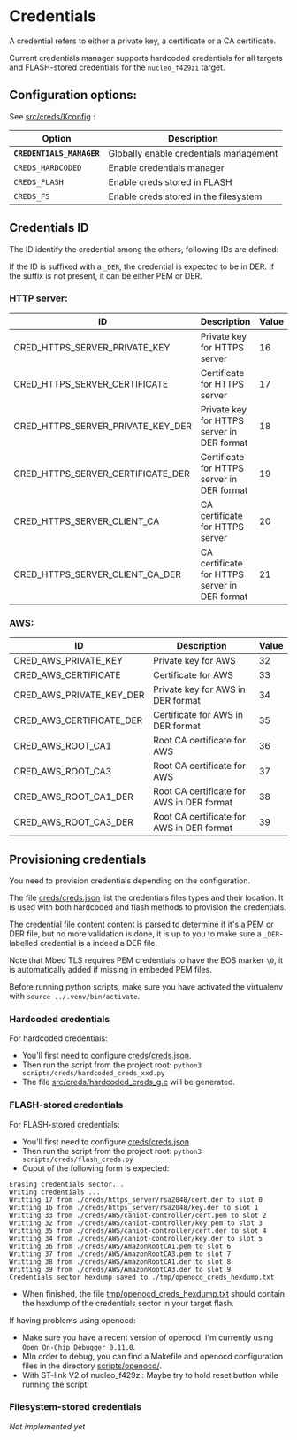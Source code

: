 # Credentials

A credential refers to either a private key, a certificate or a CA certificate.

Current credentials manager supports hardcoded credentials for all targets and
FLASH-stored credentials for the `nucleo_f429zi` target.

## Configuration options:

See [src/creds/Kconfig](../src/creds/Kconfig) :

| Option                    | Description                            |
| ------------------------- | -------------------------------------- |
| **`CREDENTIALS_MANAGER`** | Globally enable credentials management |
| `CREDS_HARDCODED`         | Enable credentials manager             |
| `CREDS_FLASH`             | Enable creds stored in FLASH           |
| `CREDS_FS`                | Enable creds stored in the filesystem  |

## Credentials ID

The ID identify the credential among the others, following IDs are defined:

If the ID is suffixed with a `_DER`, the credential is expected to be in DER.
If the suffix is not present, it can be either PEM or DER.

### HTTP server:

| ID                                | Description                                   | Value |
| --------------------------------- | --------------------------------------------- | ----- |
| CRED_HTTPS_SERVER_PRIVATE_KEY     | Private key for HTTPS server                  | 16    |
| CRED_HTTPS_SERVER_CERTIFICATE     | Certificate for HTTPS server                  | 17    |
| CRED_HTTPS_SERVER_PRIVATE_KEY_DER | Private key for HTTPS server in DER format    | 18    |
| CRED_HTTPS_SERVER_CERTIFICATE_DER | Certificate for HTTPS server in DER format    | 19    |
| CRED_HTTPS_SERVER_CLIENT_CA       | CA certificate for HTTPS server               | 20    |
| CRED_HTTPS_SERVER_CLIENT_CA_DER   | CA certificate for HTTPS server in DER format | 21    |

### AWS:

| ID                       | Description                               | Value |
| ------------------------ | ----------------------------------------- | ----- |
| CRED_AWS_PRIVATE_KEY     | Private key for AWS                       | 32    |
| CRED_AWS_CERTIFICATE     | Certificate for AWS                       | 33    |
| CRED_AWS_PRIVATE_KEY_DER | Private key for AWS in DER format         | 34    |
| CRED_AWS_CERTIFICATE_DER | Certificate for AWS in DER format         | 35    |
| CRED_AWS_ROOT_CA1        | Root CA certificate for AWS               | 36    |
| CRED_AWS_ROOT_CA3        | Root CA certificate for AWS               | 37    |
| CRED_AWS_ROOT_CA1_DER    | Root CA certificate for AWS in DER format | 38    |
| CRED_AWS_ROOT_CA3_DER    | Root CA certificate for AWS in DER format | 39    |

## Provisioning credentials

You need to provision credentials depending on the configuration.

The file [creds/creds.json](../creds/creds.json) list the credentials files
types and their location. It is used with both hardcoded and flash methods to
provision the credentials.

The credential file content  content is parsed to determine if it's a PEM or DER file, but no more 
validation is done, it is up to you to make sure a `_DER`-labelled credential is
a indeed a DER file.

Note that Mbed TLS requires PEM credentials to have the EOS marker `\0`, it is
automatically added if missing in embeded PEM files.

Before running python scripts, make sure you have activated the virtualenv 
with `source ../.venv/bin/activate`.

### Hardcoded credentials

For hardcoded credentials:
- You'll first need to configure [creds/creds.json](../creds/creds.json).
- Then run the script from the project root: `python3 scripts/creds/hardcoded_creds_xxd.py`
- The file [src/creds/hardcoded_creds_g.c](../src/creds/hardcoded_creds_g.c) will be generated.


### FLASH-stored credentials

For FLASH-stored credentials:
- You'll first need to configure [creds/creds.json](../creds/creds.json).
- Then run the script from the project root: `python3 scripts/creds/flash_creds.py`
- Ouput of the following form is expected:
```
Erasing credentials sector...
Writing credentials ...
Writting 17 from ./creds/https_server/rsa2048/cert.der to slot 0
Writting 16 from ./creds/https_server/rsa2048/key.der to slot 1
Writting 33 from ./creds/AWS/caniot-controller/cert.pem to slot 2
Writting 32 from ./creds/AWS/caniot-controller/key.pem to slot 3
Writting 35 from ./creds/AWS/caniot-controller/cert.der to slot 4
Writting 34 from ./creds/AWS/caniot-controller/key.der to slot 5
Writting 36 from ./creds/AWS/AmazonRootCA1.pem to slot 6
Writting 37 from ./creds/AWS/AmazonRootCA3.pem to slot 7
Writting 38 from ./creds/AWS/AmazonRootCA1.der to slot 8
Writting 39 from ./creds/AWS/AmazonRootCA3.der to slot 9
Credentials sector hexdump saved to ./tmp/openocd_creds_hexdump.txt
```
- When finished, the file [tmp/openocd_creds_hexdump.txt](../tmp/openocd_creds_hexdump.txt) should contain
the hexdump of the credentials sector in your target flash.

If having problems using openocd:
- Make sure you have a recent version of openocd, I'm currently using `Open On-Chip Debugger 0.11.0`.
- MIn order to debug, you can find a Makefile and openocd configuration files in
  the directory [scripts/openocd/](../scripts/openocd/).
- With ST-link V2 of nucleo_f429zi: Maybe try to hold reset button while running the script.

### Filesystem-stored credentials

*Not implemented yet*